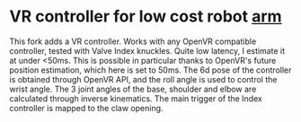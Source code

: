 # VR controller for low cost robot [arm](https://github.com/AlexanderKoch-Koch/low_cost_robot)

This fork adds a VR controller. Works with any OpenVR compatible controller, tested with Valve Index knuckles.
Quite low latency, I estimate it at under <50ms. This is possible in particular thanks to OpenVR's future position estimation, which here is set to 50ms.
The 6d pose of the controller is obtained through OpenVR API, and the roll angle is used to control the wrist angle.
The 3 joint angles of the base, shoulder and elbow are calculated through inverse kinematics.
The main trigger of the Index controller is mapped to the claw opening.
